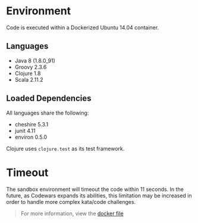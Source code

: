 # Environment

Code is executed within a Dockerized Ubuntu 14.04 container. 

## Languages

- Java 8 (1.8.0_91)
- Groovy 2.3.6
- Clojure 1.8
- Scala 2.11.2

## Loaded Dependencies

All languages share the following:

- cheshire 5.3.1
- junit 4.11
- environ 0.5.0

Clojure uses `clojure.test` as its test framework.

# Timeout

The sandbox environment will timeout the code within 11 seconds. In the future, as Codewars expands its abilities, this limitation may be increased in order to handle more complex kata/code challenges.

> For more information, view the [docker file](https://github.com/Codewars/codewars-runner-cli/blob/master/docker/jvm.docker) 
